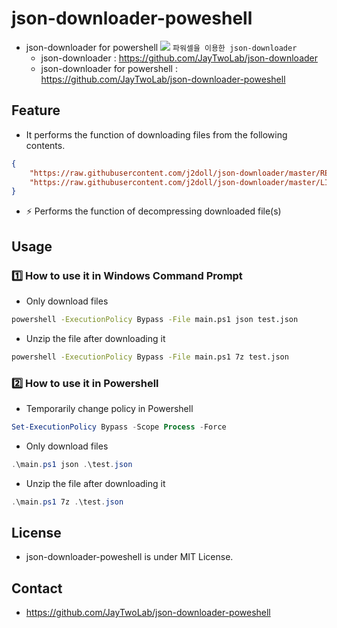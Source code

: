 # json-downloader-poweshell
- json-downloader for powershell <img src="https://j2doll.github.io/j2doll/img/kr.png" /> ```파워셀을 이용한 json-downloader```
	- json-downloader : https://github.com/JayTwoLab/json-downloader
	- json-downloader for powershell : https://github.com/JayTwoLab/json-downloader-poweshell

## Feature
- It performs the function of downloading files from the following contents.
```json
{
	"https://raw.githubusercontent.com/j2doll/json-downloader/master/README.md" : "README.md" ,
	"https://raw.githubusercontent.com/j2doll/json-downloader/master/LICENSE" : "LICENSE" 
}
```
- :zap: Performs the function of decompressing downloaded file(s)

## Usage

### :one: How to use it in Windows Command Prompt
- Only download files
```cmd
powershell -ExecutionPolicy Bypass -File main.ps1 json test.json
```

- Unzip the file after downloading it
```cmd
powershell -ExecutionPolicy Bypass -File main.ps1 7z test.json
``` 

### :two: How to use it in Powershell
- Temporarily change policy in Powershell
```ps1
Set-ExecutionPolicy Bypass -Scope Process -Force
``` 

- Only download files
```ps1
.\main.ps1 json .\test.json
```

- Unzip the file after downloading it
```ps1
.\main.ps1 7z .\test.json
``` 

## License
- json-downloader-poweshell is under MIT License.

## Contact 
- https://github.com/JayTwoLab/json-downloader-poweshell
